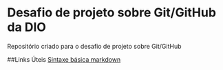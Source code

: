 # Desafio de projeto sobre Git/GitHub da DIO
Repositório criado  para o desafio de projeto sobre Git/GitHub

##Links Úteis
[Sintaxe básica markdown](https://www.markdownguide.org/basic-syntax/)
